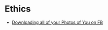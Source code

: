 # Ethics

- [Downloading all of your Photos of You on FB](https://gnmerritt.net/deletefacebook/2018/04/03/fb-photos-of-me/)